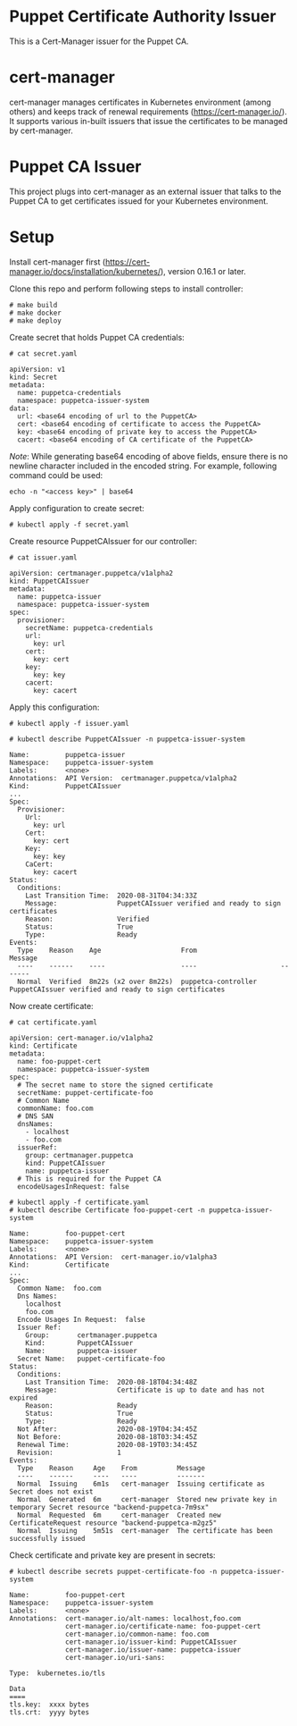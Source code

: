 # Puppet Certificate Authority Issuer

This is a Cert-Manager issuer for the Puppet CA.


# cert-manager

cert-manager manages certificates in Kubernetes environment (among others) and keeps track of renewal requirements (https://cert-manager.io/). It supports various in-built issuers that issue the certificates to be managed by cert-manager.

# Puppet CA Issuer

This project plugs into cert-manager as an external issuer that talks to the Puppet CA to get certificates issued for your Kubernetes environment.

# Setup

Install cert-manager first (https://cert-manager.io/docs/installation/kubernetes/), version 0.16.1 or later.

Clone this repo and perform following steps to install controller:

```
# make build
# make docker
# make deploy
```

Create secret that holds Puppet CA credentials:

```
# cat secret.yaml

apiVersion: v1
kind: Secret
metadata:
  name: puppetca-credentials
  namespace: puppetca-issuer-system
data:
  url: <base64 encoding of url to the PuppetCA>
  cert: <base64 encoding of certificate to access the PuppetCA>
  key: <base64 encoding of private key to access the PuppetCA>
  cacert: <base64 encoding of CA certificate of the PuppetCA>
```

 _Note_: While generating base64 encoding of above fields, ensure there is no newline character included in the encoded string. For example, following command could be used:
 
 ```
 echo -n "<access key>" | base64
 ```

Apply configuration to create secret: 

```  
# kubectl apply -f secret.yaml
```

Create resource PuppetCAIssuer for our controller:

```
# cat issuer.yaml

apiVersion: certmanager.puppetca/v1alpha2
kind: PuppetCAIssuer
metadata:
  name: puppetca-issuer
  namespace: puppetca-issuer-system
spec:
  provisioner:
    secretName: puppetca-credentials
    url:
      key: url
    cert:
      key: cert
    key:
      key: key
    cacert:
      key: cacert
```

Apply this configuration:

```
# kubectl apply -f issuer.yaml

# kubectl describe PuppetCAIssuer -n puppetca-issuer-system

Name:         puppetca-issuer
Namespace:    puppetca-issuer-system
Labels:       <none>
Annotations:  API Version:  certmanager.puppetca/v1alpha2
Kind:         PuppetCAIssuer
...
Spec:
  Provisioner:
    Url:
      key: url
    Cert:
      key: cert
    Key:
      key: key
    CaCert:
      key: cacert
Status:
  Conditions:
    Last Transition Time:  2020-08-31T04:34:33Z
    Message:               PuppetCAIssuer verified and ready to sign certificates
    Reason:                Verified
    Status:                True
    Type:                  Ready
Events:
  Type    Reason    Age                    From                     Message
  ----    ------    ----                   ----                     -------
  Normal  Verified  8m22s (x2 over 8m22s)  puppetca-controller      PuppetCAIssuer verified and ready to sign certificates
```

Now create certificate:

```
# cat certificate.yaml

apiVersion: cert-manager.io/v1alpha2
kind: Certificate
metadata:
  name: foo-puppet-cert
  namespace: puppetca-issuer-system
spec:
  # The secret name to store the signed certificate
  secretName: puppet-certificate-foo
  # Common Name
  commonName: foo.com
  # DNS SAN
  dnsNames:
    - localhost
    - foo.com
  issuerRef:
    group: certmanager.puppetca
    kind: PuppetCAIssuer
    name: puppetca-issuer
  # This is required for the Puppet CA
  encodeUsagesInRequest: false
```

```
# kubectl apply -f certificate.yaml
# kubectl describe Certificate foo-puppet-cert -n puppetca-issuer-system

Name:         foo-puppet-cert
Namespace:    puppetca-issuer-system
Labels:       <none>
Annotations:  API Version:  cert-manager.io/v1alpha3
Kind:         Certificate
...
Spec:
  Common Name:  foo.com
  Dns Names:
    localhost
    foo.com
  Encode Usages In Request:  false
  Issuer Ref:
    Group:       certmanager.puppetca
    Kind:        PuppetCAIssuer
    Name:        puppetca-issuer
  Secret Name:   puppet-certificate-foo
Status:
  Conditions:
    Last Transition Time:  2020-08-18T04:34:48Z
    Message:               Certificate is up to date and has not expired
    Reason:                Ready
    Status:                True
    Type:                  Ready
  Not After:               2020-08-19T04:34:45Z
  Not Before:              2020-08-18T03:34:45Z
  Renewal Time:            2020-08-19T03:34:45Z
  Revision:                1
Events:
  Type    Reason     Age    From          Message
  ----    ------     ----   ----          -------
  Normal  Issuing    6m1s   cert-manager  Issuing certificate as Secret does not exist
  Normal  Generated  6m     cert-manager  Stored new private key in temporary Secret resource "backend-puppetca-7m9sx"
  Normal  Requested  6m     cert-manager  Created new CertificateRequest resource "backend-puppetca-m2gz5"
  Normal  Issuing    5m51s  cert-manager  The certificate has been successfully issued
```

Check certificate and private key are present in secrets:                                             

```
# kubectl describe secrets puppet-certificate-foo -n puppetca-issuer-system   

Name:         foo-puppet-cert
Namespace:    puppetca-issuer-system
Labels:       <none>
Annotations:  cert-manager.io/alt-names: localhost,foo.com
              cert-manager.io/certificate-name: foo-puppet-cert
              cert-manager.io/common-name: foo.com
              cert-manager.io/issuer-kind: PuppetCAIssuer
              cert-manager.io/issuer-name: puppetca-issuer
              cert-manager.io/uri-sans:

Type:  kubernetes.io/tls

Data
====
tls.key:  xxxx bytes
tls.crt:  yyyy bytes
```
